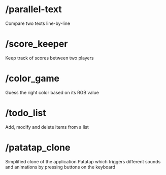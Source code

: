 # /parallel-text
Compare two texts line-by-line

# /score_keeper
Keep track of scores between two players

# /color_game
Guess the right color based on its RGB value

# /todo_list
Add, modify and delete items from a list

# /patatap_clone
Simplified clone of the application Patatap which triggers different sounds and animations by pressing buttons on the keyboard 

